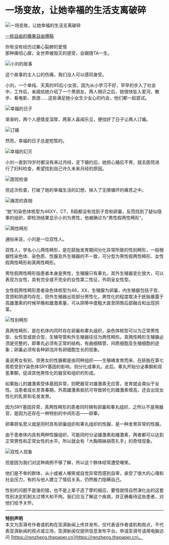 # 一场变故，让她幸福的生活支离破碎

![一场变故，让她幸福的生活支离破碎](https://image.thepaper.cn/publish/interaction/image/3/624/293.jpg)

[一枚自由的橡果自由撰稿](https://m.thepaper.cn/user_interaction_4625702)

你有没有经历过撕心裂肺的爱情  
那种痛彻心扉，全世界被毁灭的感受，会跟随TA一生。

![小刘的故事](https://imagepphcloud.thepaper.cn/pph/image/81/872/974.jpg)

这个故事的主人公的伤痛，我们没人可以感同身受。

小刘，一个单纯、天真的95后小女孩，因为从小学习不好，早早的步入了社会中，工作后，亲戚给她介绍了一个男朋友，两人相识之后，她很快坠入爱河，散步、看电影、旅游......这些满足她小女生少女心的约会，他们都一起尝试。

![幸福的日子](https://imagepphcloud.thepaper.cn/pph/image/81/872/976.jpg)

渐渐的，两个人感情变深厚，两家人喜闻乐见，便找好了日子让两人订婚。

![订婚](https://imagepphcloud.thepaper.cn/pph/image/81/872/980.jpg)

然而，幸福的日子总是短暂的。

![幸福的幻灭](https://imagepphcloud.thepaper.cn/pph/image/81/872/982.jpg)

小刘一直到19岁时都没有来过月经，定下婚约后，她担心婚后不育，就去医院进行了妇科检查，希望找到自己许久未来月经的原因。

![医院检查](https://imagepphcloud.thepaper.cn/pph/image/81/872/986.jpg)

但这次检查，打破了她的幸福生活的幻想，掉入了无限循环的痛苦之中。

![痛苦的真相](https://imagepphcloud.thepaper.cn/pph/image/81/872/990.jpg)

“她”的染色体核型为46XY，CT、B超都没有找到子宫和卵巢，反而找到了疑似隐睾的组织，即检测结果显示小刘为男性，他被确诊为“男性假两性畸形”。

![两性畸形](https://imagepphcloud.thepaper.cn/pph/image/81/872/992.jpg)

通俗来说，小刘是一位双性人。

双性人，学名小儿两性畸形，是在胚胎发育期间分化异常所致的性别畸形，一般根据性染色体、染色质、性腺及外生殖器的不一致，可分型为男性假两性畸形、女性假两性畸形和真两性畸形。

男性假两性畸形指患者本身是男性，生殖腺只有睾丸，其外生殖器变化很大，可以表现为女性，具有完全或不完全的女性第二性征，外阴呈女性型。

女性假两性畸形患者染色体核型为46，XX，生殖腺为卵巢，内生殖器包括子宫、宫颈和阴道均存在，但外生殖器出现部分男性化，男性化的程度取决于胚胎暴露于高雄激素的时候早晚和雄激素量，可从阴蒂中度粗大直至阴唇后部融合和出现阴茎。

![性别畸形](https://imagepphcloud.thepaper.cn/pph/image/81/872/993.jpg)

真两性畸形，是在机体内同时存在卵巢和睾丸组织，染色体核型可以为正常男性型、女性型或嵌合型，生殖导管和外生殖器往往为两性畸形。真两性畸形生殖腺必须是完整的，即睾丸必须有正常的结构，有曲细精管、间质细胞及生殖细胞的迹象；卵巢必须有各种卵泡并有卵细胞生长的现象。

虽说男女有别，但男女的性腺都是由同种组织——生殖嵴发育而来，在胚胎在第七周若受到Y染色体SRY基因的影响，则分化成睾丸，此后，睾丸开始分泌睾酮和双氢睾酮，促进其他男性化的器官和组织的形成。

如果胎儿的雄激素受体基因异常，则靶器官对雄激素无应答，发育就会类似于女性。当患者成长至青春期，外周雄激素抵抗可导致转化的雌激素增高，还会出现女性化的乳房和毛发发育。

因为SRY基因异常，真两性畸形的患者同时拥有卵巢和睾丸组织，之所以不是用器官，是因为还存在一种特别的中间形态——卵睾。

卵睾顾名思义就是同时具有卵巢组织和睾丸组织的性腺，是一种发育异常的性腺。

由于患者体内具有两种性腺组织，可能同时分泌雄激素和雌激素，两者都可以达到正常男性和正常女性的水平。所以就会有「大胸萌妹胡茬扎手」的奇怪现象。

![双性人现象](https://imagepphcloud.thepaper.cn/pph/image/81/872/995.jpg)

但是因为我们对这种病例不够了解，所以这个群体经常遭受嘲笑。

他们是不幸的群体，从小或被人嘲笑或自觉异常而感到自卑，承受了很大的心理和社会压力，有的与他人建立了情侣关系，仍然极力隐瞒自己。

性别的问题不是谁的错，也不是上辈子造了孽的报应，要怪就怪自然演化出的这套性别决定机制太过博大和不拘。我们应当了解这个疾病，并正确看待这些患者，对他们给予关怀。

---

**特别声明**  
本文为澎湃号作者或机构在澎湃新闻上传并发布，仅代表该作者或机构观点，不代表澎湃新闻的观点或立场，澎湃新闻仅提供信息发布平台。申请澎湃号请用电脑访问 [https://renzheng.thepaper.cn](https://renzheng.thepaper.cn)。